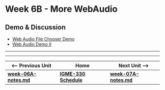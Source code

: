 # Week 6B - More WebAudio

## Demo & Discussion

- [Web Audio File Chooser Demo](https://github.com/tonethar/IGME-330-Master/blob/master/notes/demo-web-audio-file-chooser.md)
- [Web Audio Demo II](https://github.com/tonethar/IGME-330-Master/blob/master/notes/demo-web-audio-2.md)


<hr><hr>

| <-- Previous Unit | Home | Next Unit -->
| --- | --- | --- 
| [**week-06A-notes.md**](week-06A-notes.md)     |  [**IGME-330 Schedule**](../schedule.md) | [**week-07A-notes.md**](week-07A-notes.md)

